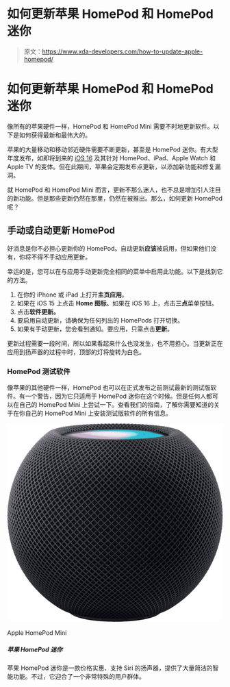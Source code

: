 # 如何更新苹果 HomePod 和 HomePod 迷你

> 原文：<https://www.xda-developers.com/how-to-update-apple-homepod/>

# 如何更新苹果 HomePod 和 HomePod 迷你

像所有的苹果硬件一样，HomePod 和 HomePod Mini 需要不时地更新软件。以下是如何获得最新和最伟大的。

苹果的大量移动和移动邻近硬件需要不断更新，甚至是 HomePod 迷你。有大型年度发布，如即将到来的 [iOS 16](https://www.xda-developers.com/ios-16/) 及其针对 HomePod、iPad、Apple Watch 和 Apple TV 的变体。但在此期间，苹果会定期发布点更新，以添加新功能和修复漏洞。

就 HomePod 和 HomePod Mini 而言，更新不那么迷人，也不总是增加引人注目的新功能。但是那些更新仍然在那里，仍然在被推出。那么，如何更新 HomePod 呢？

## 手动或自动更新 HomePod

好消息是你不必担心更新你的 HomePod。自动更新**应该**被启用，但如果他们没有，你将不得不手动应用更新。

幸运的是，您可以在与应用手动更新完全相同的菜单中启用此功能。以下是找到它的方法。

1.  在你的 iPhone 或 iPad 上打开**主页应用**。
2.  如果在 iOS 15 上点击 **Home 图标**。如果在 iOS 16 上，点击**三点**菜单按钮。
3.  点击**软件更新。**
4.  要启用自动更新，请确保为任何列出的 HomePods 打开切换。
5.  如果有手动更新，您会看到通知。要应用，只需点击**更新**。

更新过程需要一段时间，所以如果看起来什么也没发生，也不用担心。当更新正在应用到扬声器的过程中时，顶部的灯将旋转为白色。

### HomePod 测试软件

像苹果的其他硬件一样，HomePod 也可以在正式发布之前测试最新的测试版软件。有一个警告，因为它只适用于 HomePod 迷你在这个时候。但是任何人都可以在自己的 HomePod Mini 上尝试一下。查看我们的指南，了解你需要知道的关于在你自己的 HomePod Mini 上安装测试版软件的所有信息。

 <picture>![The Apple HomePod Mini is an affordable, Siri-enabled speaker that offers plenty of neat smart features. It caters to a very particular group of users, though.](img/6e84a060f66458180fd1d53ddd068a49.png)</picture> 

Apple HomePod Mini

##### 苹果 HomePod 迷你

苹果 HomePod 迷你是一款价格实惠、支持 Siri 的扬声器，提供了大量简洁的智能功能。不过，它迎合了一个非常特殊的用户群体。